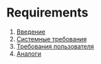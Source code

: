 # Requirements 


1. [Введение](https://github.com/messi3nik/DishCalculator/wiki/%D0%92%D0%B2%D0%B5%D0%B4%D0%B5%D0%BD%D0%B8%D0%B5) 
2. [Cистемные требования](https://github.com/messi3nik/DishCalculator/wiki/%D0%A1%D0%B8%D1%81%D1%82%D0%B5%D0%BC%D0%BD%D1%8B%D0%B5-%D1%82%D1%80%D0%B5%D0%B1%D0%BE%D0%B2%D0%B0%D0%BD%D0%B8%D1%8F)
3. [Требования пользователя](https://github.com/messi3nik/DishCalculator/wiki/%D0%A2%D1%80%D0%B5%D0%B1%D0%BE%D0%B2%D0%B0%D0%BD%D0%B8%D1%8F-%D0%BF%D0%BE%D0%BB%D1%8C%D0%B7%D0%BE%D0%B2%D0%B0%D1%82%D0%B5%D0%BB%D1%8F)
4. [Аналоги](https://github.com/messi3nik/DishCalculator/wiki/%D0%90%D0%BD%D0%B0%D0%BB%D0%BE%D0%B3%D0%B8)